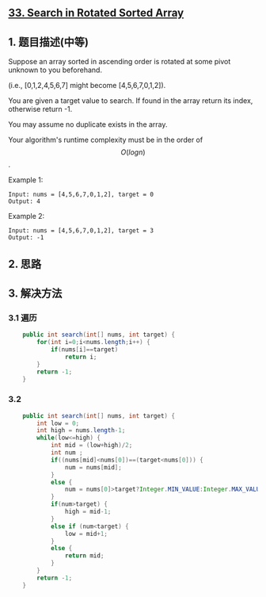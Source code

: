 ## [33. Search in Rotated Sorted Array](https://leetcode-cn.com/problems/search-in-rotated-sorted-array/)

## 1. 题目描述\(中等\)

Suppose an array sorted in ascending order is rotated at some pivot unknown to you beforehand.

\(i.e., \[0,1,2,4,5,6,7\] might become \[4,5,6,7,0,1,2\]\).

You are given a target value to search. If found in the array return its index, otherwise return -1.

You may assume no duplicate exists in the array.

Your algorithm's runtime complexity must be in the order of $$O(log n)$$.

Example 1:

```
Input: nums = [4,5,6,7,0,1,2], target = 0
Output: 4
```

Example 2:

```
Input: nums = [4,5,6,7,0,1,2], target = 3
Output: -1
```

## 2. 思路

## 3. 解决方法

### 3.1 遍历

```java
    public int search(int[] nums, int target) {
        for(int i=0;i<nums.length;i++) {
            if(nums[i]==target)
                return i;
        }
        return -1;
    }
```

### 3.2 

```java
	public int search(int[] nums, int target) {
		int low = 0;
		int high = nums.length-1;
		while(low<=high) {
			int mid = (low+high)/2;
			int num ;
			if((nums[mid]<nums[0])==(target<nums[0])) {
				num = nums[mid];
			}
			else {
				num = nums[0]>target?Integer.MIN_VALUE:Integer.MAX_VALUE;
			}
			if(num>target) {
				high = mid-1;
			}
			else if (num<target) {
				low = mid+1;
			}
			else {
				return mid;
			}
		}
        return -1;
    }
```




